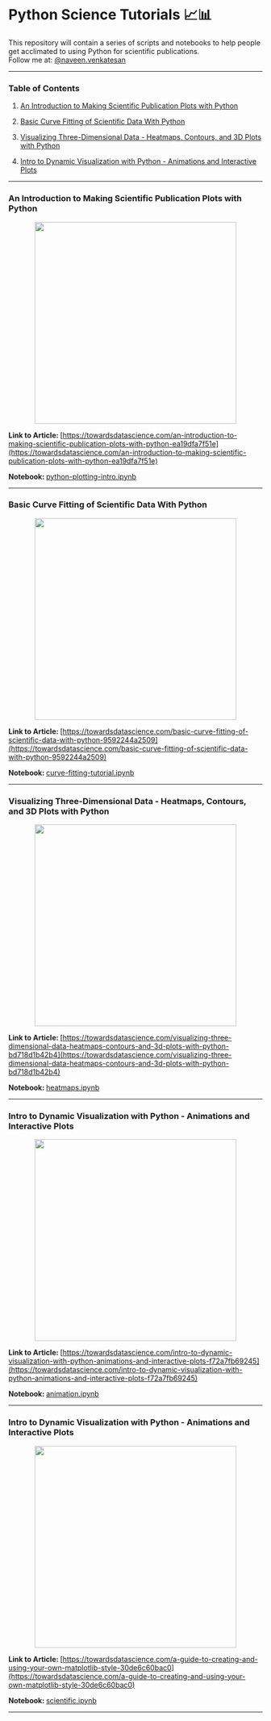 # Python Science Tutorials :chart_with_upwards_trend::bar_chart:

This repository will contain a series of scripts and notebooks to help people get acclimated to using Python for scientific publications.  
Follow me at: [@naveen.venkatesan](https://medium.com/@naveen.venkatesan)  

---

### <b>Table of Contents</b>  
1. [An Introduction to Making Scientific Publication Plots with Python](#an-introduction-to-making-scientific-publication-plots-with-python)  

2. [Basic Curve Fitting of Scientific Data With Python](#basic-curve-fitting-of-scientific-data-with-python)  

3. [Visualizing Three-Dimensional Data - Heatmaps, Contours, and 3D Plots with Python](#visualizing-three-dimensional-data-heatmaps-contours-and-3d-plots-with-python)  

4. [Intro to Dynamic Visualization with Python - Animations and Interactive Plots](#intro-to-dynamic-visualization-with-python-animations-and-interactive-plots)

---  

### <b>An Introduction to Making Scientific Publication Plots with Python</b>  

<p align='center'>
<img src='https://miro.medium.com/max/808/1*3hgnupbwTYNkWsf44a7QAw.png' height=400px>
</p>  

<b>Link to Article: </b>[https://towardsdatascience.com/an-introduction-to-making-scientific-publication-plots-with-python-ea19dfa7f51e](https://towardsdatascience.com/an-introduction-to-making-scientific-publication-plots-with-python-ea19dfa7f51e)  

<b>Notebook: </b>[python-plotting-intro.ipynb](./intro/python-plotting-intro.ipynb)

---

### <b>Basic Curve Fitting of Scientific Data With Python</b>  

<p align='center'>
<img src='https://miro.medium.com/max/784/1*vN3Fuen7j4IJWNq3yuZzbQ.png' height=400px>
</p>  

<b>Link to Article: </b>[https://towardsdatascience.com/basic-curve-fitting-of-scientific-data-with-python-9592244a2509](https://towardsdatascience.com/basic-curve-fitting-of-scientific-data-with-python-9592244a2509)  

<b>Notebook: </b>[curve-fitting-tutorial.ipynb](./curve-fitting/curve-fitting-tutorial.ipynb)  

---

### <b>Visualizing Three-Dimensional Data - Heatmaps, Contours, and 3D Plots with Python</b>  

<p align='center'>
<img src='https://miro.medium.com/max/1326/1*GVYJCJ3DyVO9TbnpUhSM5Q.png' height=400px>
</p>  

<b>Link to Article: </b>[https://towardsdatascience.com/visualizing-three-dimensional-data-heatmaps-contours-and-3d-plots-with-python-bd718d1b42b4](https://towardsdatascience.com/visualizing-three-dimensional-data-heatmaps-contours-and-3d-plots-with-python-bd718d1b42b4)  

<b>Notebook: </b>[heatmaps.ipynb](./heatmaps/heatmaps.ipynb)  

---

### <b>Intro to Dynamic Visualization with Python - Animations and Interactive Plots</b>  

<p align='center'>
<img src='https://miro.medium.com/max/866/1*PxqmKvYvn2AUDxC_GetC9Q.gif' height=400px>
</p>  

<b>Link to Article: </b>[https://towardsdatascience.com/intro-to-dynamic-visualization-with-python-animations-and-interactive-plots-f72a7fb69245](https://towardsdatascience.com/intro-to-dynamic-visualization-with-python-animations-and-interactive-plots-f72a7fb69245)  

<b>Notebook: </b>[animation.ipynb](./animation/animation.ipynb)  

---

### <b>Intro to Dynamic Visualization with Python - Animations and Interactive Plots</b>  

<p align='center'>
<img src='https://miro.medium.com/max/1118/1*eTIbkSjuW5KNqPgEJsFaYA.png' height=400px>
</p>  

<b>Link to Article: </b>[https://towardsdatascience.com/a-guide-to-creating-and-using-your-own-matplotlib-style-30de6c60bac0](https://towardsdatascience.com/a-guide-to-creating-and-using-your-own-matplotlib-style-30de6c60bac0)  

<b>Notebook: </b>[scientific.ipynb](./style/scientific.mplstyle)  

---
